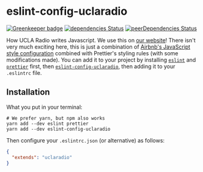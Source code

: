 # eslint-config-uclaradio

[![Greenkeeper badge](https://badges.greenkeeper.io/uclaradio/eslint-config-uclaradio.svg)](https://greenkeeper.io/)
[![dependencies Status](https://david-dm.org/uclaradio/eslint-config-uclaradio/status.svg)](https://david-dm.org/uclaradio/eslint-config-uclaradio)
[![peerDependencies Status](https://david-dm.org/uclaradio/eslint-config-uclaradio/peer-status.svg)](https://david-dm.org/uclaradio/eslint-config-uclaradio?type=peer)

How UCLA Radio writes Javascript. We use this on
[our website](https://github.com/uclaradio/uclaradio)! There isn't very much
exciting here, this is just a combination of
[Airbnb's JavaScript style configuration](https://github.com/airbnb/javascript)
combined with Prettier's styling rules (with some modifications made). You can
add it to your project by installing
[`eslint`](https://www.npmjs.com/package/eslint) and
[`prettier`](https://www.npmjs.com/package/prettier) first, then
[`eslint-config-uclaradio`](https://www.npmjs.com/package/eslint-config-uclaradio),
then adding it to your `.eslintrc` file.

## Installation

What you put in your terminal:

```shell
# We prefer yarn, but npm also works
yarn add --dev eslint prettier
yarn add --dev eslint-config-uclaradio
```

Then configure your `.eslintrc.json` (or alternative) as follows:

```json
{
  "extends": "uclaradio"
}
```
